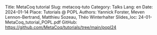 Title: MetaCoq tutorial
Slug: metacoq-tuto
Category: Talks
Lang: en
Date: 2024-01-14
Place: Tutorials @ POPL
Authors: Yannick Forster, Meven Lennon-Bertrand, Matthieu Sozeau, Théo Winterhalter
Slides_loc: 24-01-MetaCoq_tutorial_POPL.pdf
GitHub: https://github.com/MetaCoq/tutorials/tree/main/popl24